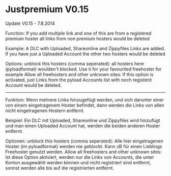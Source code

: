 Justpremium V0.15
=================
Update V0.15 - 7.8.2014


Function:
If you add multiple link and one of this are from a registered premium hoster all links from non premium hosters would be deleted

Example: A DLC with Uploaded, Shareonline and Zippyfiles Links are added. If you have just a Uploaded Account the other two hosters would be deleted

Options:
unblock this hosters (comma seperated): all hosters here (pyloadformat) woulden't blocked. Use it for your favourited freehoster for example
Allow all freehosters and other unknown sites: If this option is activated, just Links from the pyload Accounts list with noch registerd Account would be deleted.

----------------------------

Funktion:
Wenn mehrere Links hinzugefügt werden, und sich darunter einer von einem eingetragenem Hoster befindet, dann werden die Links von allen nicht eingetragenen Hostern entfernt.

Beispiel: Ein DLC mit Uploaded, Shareonline und Zippyfiles wird hinzufügt und man einen Uploaded Account hat, werden die beiden anderen Hoster entfernt.

Optionen:
unblock this hosters (comma seperated): Alle hier eingetragenen Hoster (im pyloadformat) werden nie geblockt. Kann zB für einen Lieblings Freehoster genutzt werden.
Allow all freehosters and other unknown sites: Ist diese Option aktiviert, werden nur die Links von Accounts, die unter Konton ausgewählt werden können und nicht registriert sind entfernt, sonnst werden alle bis auf die registrierten entfernt.
